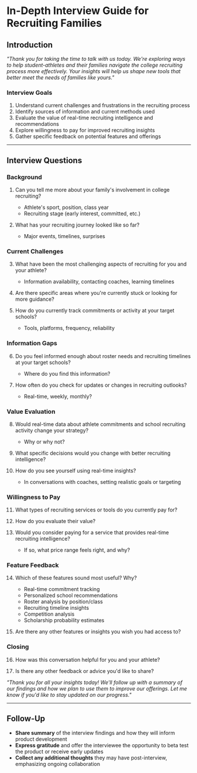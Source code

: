 # In-Depth Interview Guide for Recruiting Families

## Introduction

*"Thank you for taking the time to talk with us today. We're exploring ways to help student-athletes and their families navigate the college recruiting process more effectively. Your insights will help us shape new tools that better meet the needs of families like yours."*

### Interview Goals
1. Understand current challenges and frustrations in the recruiting process
2. Identify sources of information and current methods used
3. Evaluate the value of real-time recruiting intelligence and recommendations
4. Explore willingness to pay for improved recruiting insights
5. Gather specific feedback on potential features and offerings

---

## Interview Questions

### Background
1. Can you tell me more about your family's involvement in college recruiting?
   - Athlete's sport, position, class year
   - Recruiting stage (early interest, committed, etc.)

2. What has your recruiting journey looked like so far?
   - Major events, timelines, surprises

### Current Challenges
3. What have been the most challenging aspects of recruiting for you and your athlete?
   - Information availability, contacting coaches, learning timelines

4. Are there specific areas where you're currently stuck or looking for more guidance?

5. How do you currently track commitments or activity at your target schools?
   - Tools, platforms, frequency, reliability

### Information Gaps
6. Do you feel informed enough about roster needs and recruiting timelines at your target schools?
   - Where do you find this information?

7. How often do you check for updates or changes in recruiting outlooks?
   - Real-time, weekly, monthly?

### Value Evaluation
8. Would real-time data about athlete commitments and school recruiting activity change your strategy?
   - Why or why not?

9. What specific decisions would you change with better recruiting intelligence?

10. How do you see yourself using real-time insights?
    - In conversations with coaches, setting realistic goals or targeting

### Willingness to Pay
11. What types of recruiting services or tools do you currently pay for?

12. How do you evaluate their value?

13. Would you consider paying for a service that provides real-time recruiting intelligence?
    - If so, what price range feels right, and why?

### Feature Feedback
14. Which of these features sound most useful? Why?
    - Real-time commitment tracking
    - Personalized school recommendations
    - Roster analysis by position/class
    - Recruiting timeline insights
    - Competition analysis
    - Scholarship probability estimates

15. Are there any other features or insights you wish you had access to?

### Closing
16. How was this conversation helpful for you and your athlete?

17. Is there any other feedback or advice you'd like to share?

*"Thank you for all your insights today! We'll follow up with a summary of our findings and how we plan to use them to improve our offerings. Let me know if you'd like to stay updated on our progress."*

---

## Follow-Up
- **Share summary** of the interview findings and how they will inform product development
- **Express gratitude** and offer the interviewee the opportunity to beta test the product or receive early updates
- **Collect any additional thoughts** they may have post-interview, emphasizing ongoing collaboration
